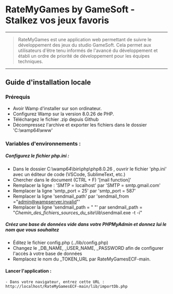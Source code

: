 # **RateMyGames by GameSoft - Stalkez vos jeux favoris**
---
>RateMyGames est une application web permettant de suivre le développement des jeux du studio GameSoft.
Cela permet aux utilisateurs d'être tenu informés de l'avancé du développement et établi un ordre de priorité de développement pour les équipes techniques.

---

## Guide d'installation locale

### Prérequis

- Avoir Wamp d'installer sur son ordinateur.
- Configurez Wamp sur la version 8.0.26 de PHP.
- Téléchargez le fichier .zip depuis Github
- Décompressez l'archive et exporter les fichiers dans le dossier 'C:\wamp64\www'

### Variables d'environnements :

##### Configurez le fichier php.ini :

-  Dans le dossier C:\wamp64\bin\php\php8.0.26 , ouvrir le fichier 'php.ini' avec un éditeur de code (VSCode, SublimeText, etc.)
- Chercher dans le document (CTRL + F) '[mail function]'	
- Remplacer la ligne : 'SMTP = localhost' par 'SMTP = smtp.gmail.com'	
- Remplacer la ligne 'smtp_port = 25' par 'smtp_port = 587'	
- Remplacer la ligne 'sendmail_path' par 'sendmail_from ="admin@wampserver.invalid"'	
- Remplacer la ligne 'sendmail_path = " "' par sendmail_path = "*Chemin_des_fichiers_sources_du_site*\lib\sendmail.exe -t -i"
&nbsp;
##### Créez une base de données vide dans votre PHPMyAdmin et donnez lui le nom que vous souhaitez

- Éditez le fichier config.php (../lib/config.php)
- Changez le _DB_NAME, _USER_NAME, _PASSWORD afin de configurer l'accès à votre base de données
- Remplacez le nom du _TOKEN_URL par RateMyGamesECF-main.

#### Lancer l'application :

    - Dans votre navigateur, entrez cette URL : http://localhost/RateMyGamesECF-main/lib/importDb.php



